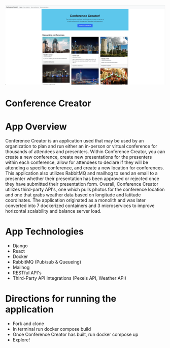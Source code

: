 ![Getting started](database/homepage.png)

# Conference Creator

# App Overview

Conference Creator is an application used that may be used by an organization to plan and run either an in-person or virtual conference for thousands of attendees and presenters. Within Conference Creator, you can create a new conference, create new presentations for the presenters within each conference, allow for attendees to declare if they will be attending a specific conference, and create a new location for conferences. This application also utilizes RabbitMQ and mailhog to send an email to a presenter whether their presentation has been approved or rejected once they have submitted their presentation form.
Overall, Conference Creator utilizes third-party API's, one which pulls photos for the conference location and one that grabs weather data based on longitude and latitude coordinates. The application originated as a monolith and was later converted into 7 dockerized containers and 3 microservices to improve horizontal scalability and balance server load.

# App Technologies

- Django
- React
- Docker
- RabbitMQ (Pub/sub & Queueing)
- Mailhog
- RESTful API's
- Third-Party API Integrations (Pexels API, Weather API)

# Directions for running the application

- Fork and clone
- In terminal run docker compose build
- Once Conference Creator has built, run docker compose up
- Explore!
